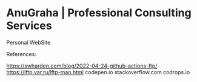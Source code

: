 AnuGraha | Professional Consulting Services
=========

Personal WebSite

References:

https://swharden.com/blog/2022-04-24-github-actions-ftp/
https://lftp.yar.ru/lftp-man.html
codepen.io
stackoverflow.com
codrops.io